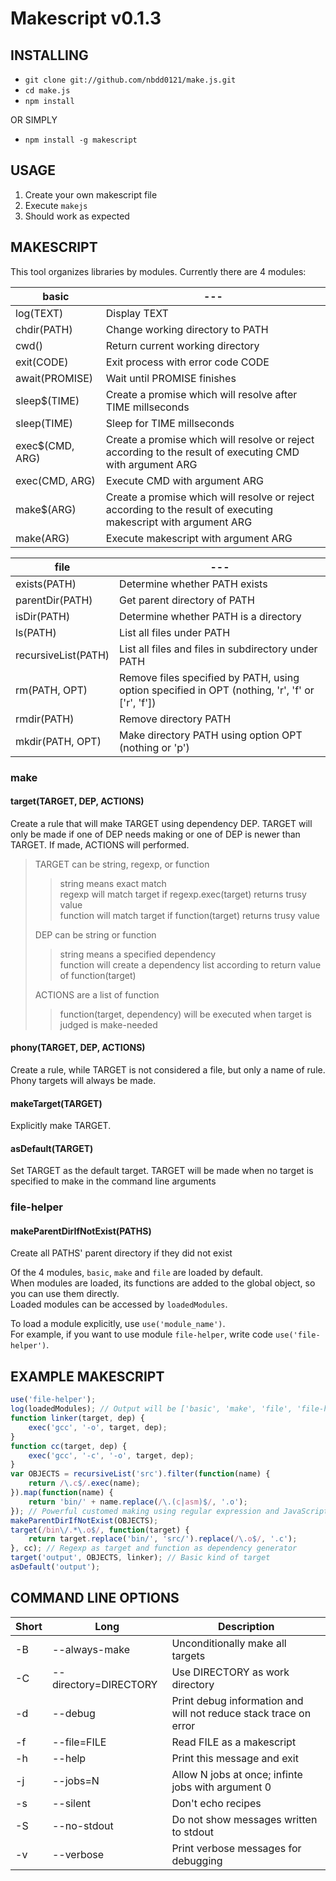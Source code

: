 Makescript v0.1.3
=================


INSTALLING
----------
* `git clone git://github.com/nbdd0121/make.js.git`
* `cd make.js`
* `npm install`

OR SIMPLY

* `npm install -g makescript`


USAGE
-----
1. Create your own makescript file
2. Execute `makejs`
3. Should work as expected

MAKESCRIPT
----------
This tool organizes libraries by modules.
Currently there are 4 modules:

basic 			|---
----------------|-------
log(TEXT)		|Display TEXT
chdir(PATH)     |Change working directory to PATH
cwd()			|Return current working directory
exit(CODE)		|Exit process with error code CODE
await(PROMISE)	|Wait until PROMISE finishes
sleep$(TIME)	|Create a promise which will resolve after TIME millseconds
sleep(TIME)		|Sleep for TIME millseconds
exec$(CMD, ARG) |Create a promise which will resolve or reject according to the result of executing CMD with argument ARG
exec(CMD, ARG)	|Execute CMD with argument ARG
make$(ARG) 		|Create a promise which will resolve or reject according to the result of executing makescript with argument ARG
make(ARG)		|Execute makescript with argument ARG

file 				|---
--------------------|-------
exists(PATH)		|Determine whether PATH exists
parentDir(PATH)		|Get parent directory of PATH
isDir(PATH)			|Determine whether PATH is a directory
ls(PATH)			|List all files under PATH
recursiveList(PATH)	|List all files and files in subdirectory under PATH
rm(PATH, OPT)		|Remove files specified by PATH, using option specified in OPT (nothing, 'r', 'f' or ['r', 'f'])
rmdir(PATH)			|Remove directory PATH
mkdir(PATH, OPT)	|Make directory PATH using option OPT (nothing or 'p')

### make
#### target(TARGET, DEP, ACTIONS)
Create a rule that will make TARGET using dependency DEP.
TARGET will only be made if one of DEP needs making or
one of DEP is newer than TARGET. If made, ACTIONS will
performed.
> TARGET can be string, regexp, or function
>>	string means exact match<br/>
>>	regexp will match target if regexp.exec(target) returns trusy value<br/>
>>	function will match target if function(target) returns trusy value
>
> DEP can be string or function
>>	string means a specified dependency<br/>
>>	function will create a dependency list according to return value of function(target)
>
>ACTIONS are a list of function
>>	function(target, dependency) will be executed when target is judged is make-needed

#### phony(TARGET, DEP, ACTIONS)
Create a rule, while TARGET is not considered a file, but only a name of rule.
Phony targets will always be made.

#### makeTarget(TARGET)
Explicitly make TARGET.

#### asDefault(TARGET)
Set TARGET as the default target. TARGET will be made when no target is specified to make in the command line arguments

### file-helper
#### makeParentDirIfNotExist(PATHS)
Create all PATHS' parent directory if they did not exist

Of the 4 modules, `basic`, `make` and `file` are loaded by default.<br/>
When modules are loaded, its functions are added to the global object, so you can use them directly.<br/>
Loaded modules can be accessed by `loadedModules`.

To load a module explicitly, use `use('module_name')`.<br/>
For example, if you want to use module `file-helper`, write code `use('file-helper')`.


EXAMPLE MAKESCRIPT
------------------
```js
use('file-helper');
log(loadedModules); // Output will be ['basic', 'make', 'file', 'file-helper']
function linker(target, dep) {
	exec('gcc', '-o', target, dep);
}
function cc(target, dep) {
	exec('gcc', '-c', '-o', target, dep);
}
var OBJECTS = recursiveList('src').filter(function(name) {
	return /\.c$/.exec(name);
}).map(function(name) {
	return 'bin/' + name.replace(/\.(c|asm)$/, '.o');
});	// Powerful customed making using regular expression and JavaScript built-in functions
makeParentDirIfNotExist(OBJECTS);
target(/bin\/.*\.o$/, function(target) {
	return target.replace('bin/', 'src/').replace(/\.o$/, '.c');
}, cc);	// Regexp as target and function as dependency generator
target('output', OBJECTS, linker); // Basic kind of target
asDefault('output');
```


COMMAND LINE OPTIONS
--------------------
Short|Long                 |Description
-----|---------------------|-----------
-B   |--always-make        |Unconditionally make all targets
-C   |--directory=DIRECTORY|Use DIRECTORY as work directory
-d   |--debug              |Print debug information and will not reduce stack trace on error
-f   |--file=FILE          |Read FILE as a makescript
-h   |--help               |Print this message and exit
-j   |--jobs=N             |Allow N jobs at once; infinte jobs with argument 0
-s   |--silent             |Don't echo recipes
-S   |--no-stdout          |Do not show messages written to stdout
-v   |--verbose            |Print verbose messages for debugging
